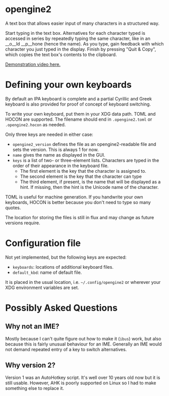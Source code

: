 # opengine2

A text box that allows easier input of many characters in a structured way.

Start typing in the text box.
Alternatives for each character typed is accessed in series
by repeatedly typing the same character,
like in an __o__ld __p__hone (hence the name).
As you type, gain feedback with which character you just typed in the display.
Finish by pressing "Quit & Copy",
which copies the text box's contents to the clipboard.

[Demonstration video here.][1]

[1]: https://youtu.be/5XY7_RqjlBo

# Defining your own keyboards
By default an IPA keyboard is complete
and a partial Cyrillic and Greek keyboard is also provided
for proof of concept of keyboard switching.

To write your own keyboard,
put them in your XDG data path.
TOML and HOCON are supported.
The filename should end in `.opengine2.toml` or `.opengine2.hocon`
as needed.

Only three keys are needed in either case:

- `opengine2_version` defines the file as an opengine2-readable file
  and sets the version.
  This is always 1 for now.
- `name` gives the name as displayed in the GUI.
- `keys` is a list of two- or three-element lists.
  Characters are typed in the order of their appearance in the keyboard file.
  - The first element is the key that the character is assigned to.
  - The second element is the key that the character can type
  - The third element, if present, is the name that will be displayed as a hint.
    If missing, then the hint is the Unicode name of the character.

TOML is useful for machine generation.
If you handwrite your own keyboards,
HOCON is better because you don't need to type so many quotes.

The location for storing the files is still in flux
and may change as future versions require.

# Configuration file
Not yet implemented,
but the following keys are expected:

- `keyboards`: locations of additional keyboard files.
- `default_kbd`: name of default file.

It is placed in the usual location,
i.e. `~/.config/opengine2` or wherever your XDG environment variables are set.

# Possibly Asked Questions
## Why not an IME? ##
Mostly because I can't quite figure out how to make it (`ibus`) work,
but also because this is fairly unusual behaviour for an IME.
Generally an IME would not demand repeated entry of a key to switch alternatives.

## Why version 2? ##
Version 1 was an AutoHotkey script.
It's well over 10 years old now but it is still usable.
However, AHK is poorly supported on Linux
so I had to make something else to replace it.
